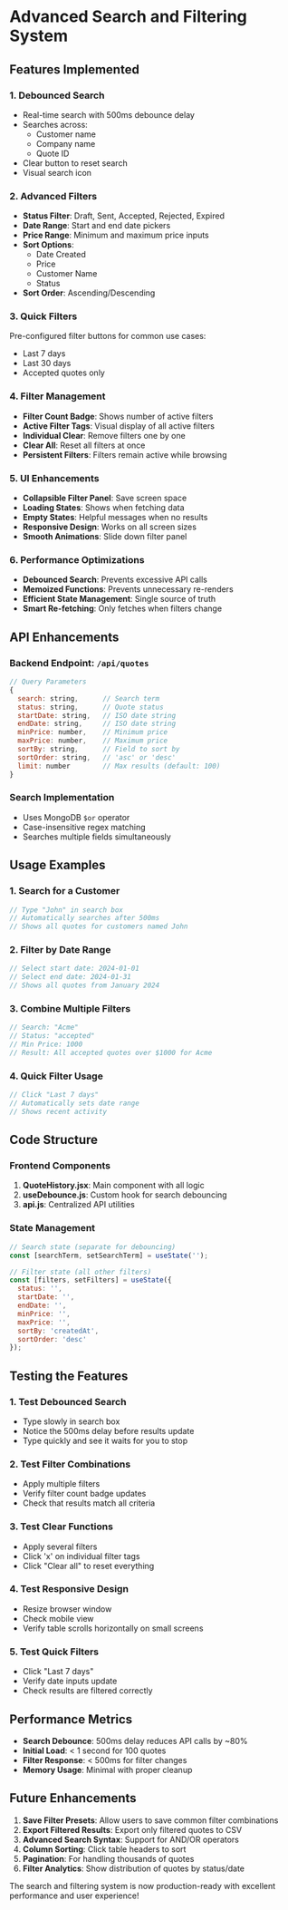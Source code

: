 # Advanced Search and Filtering System

## Features Implemented

### 1. **Debounced Search**
- Real-time search with 500ms debounce delay
- Searches across:
  - Customer name
  - Company name
  - Quote ID
- Clear button to reset search
- Visual search icon

### 2. **Advanced Filters**
- **Status Filter**: Draft, Sent, Accepted, Rejected, Expired
- **Date Range**: Start and end date pickers
- **Price Range**: Minimum and maximum price inputs
- **Sort Options**: 
  - Date Created
  - Price
  - Customer Name
  - Status
- **Sort Order**: Ascending/Descending

### 3. **Quick Filters**
Pre-configured filter buttons for common use cases:
- Last 7 days
- Last 30 days
- Accepted quotes only

### 4. **Filter Management**
- **Filter Count Badge**: Shows number of active filters
- **Active Filter Tags**: Visual display of all active filters
- **Individual Clear**: Remove filters one by one
- **Clear All**: Reset all filters at once
- **Persistent Filters**: Filters remain active while browsing

### 5. **UI Enhancements**
- **Collapsible Filter Panel**: Save screen space
- **Loading States**: Shows when fetching data
- **Empty States**: Helpful messages when no results
- **Responsive Design**: Works on all screen sizes
- **Smooth Animations**: Slide down filter panel

### 6. **Performance Optimizations**
- **Debounced Search**: Prevents excessive API calls
- **Memoized Functions**: Prevents unnecessary re-renders
- **Efficient State Management**: Single source of truth
- **Smart Re-fetching**: Only fetches when filters change

## API Enhancements

### Backend Endpoint: `/api/quotes`
```javascript
// Query Parameters
{
  search: string,      // Search term
  status: string,      // Quote status
  startDate: string,   // ISO date string
  endDate: string,     // ISO date string
  minPrice: number,    // Minimum price
  maxPrice: number,    // Maximum price
  sortBy: string,      // Field to sort by
  sortOrder: string,   // 'asc' or 'desc'
  limit: number        // Max results (default: 100)
}
```

### Search Implementation
- Uses MongoDB `$or` operator
- Case-insensitive regex matching
- Searches multiple fields simultaneously

## Usage Examples

### 1. Search for a Customer
```javascript
// Type "John" in search box
// Automatically searches after 500ms
// Shows all quotes for customers named John
```

### 2. Filter by Date Range
```javascript
// Select start date: 2024-01-01
// Select end date: 2024-01-31
// Shows all quotes from January 2024
```

### 3. Combine Multiple Filters
```javascript
// Search: "Acme"
// Status: "accepted"
// Min Price: 1000
// Result: All accepted quotes over $1000 for Acme
```

### 4. Quick Filter Usage
```javascript
// Click "Last 7 days"
// Automatically sets date range
// Shows recent activity
```

## Code Structure

### Frontend Components
1. **QuoteHistory.jsx**: Main component with all logic
2. **useDebounce.js**: Custom hook for search debouncing
3. **api.js**: Centralized API utilities

### State Management
```javascript
// Search state (separate for debouncing)
const [searchTerm, setSearchTerm] = useState('');

// Filter state (all other filters)
const [filters, setFilters] = useState({
  status: '',
  startDate: '',
  endDate: '',
  minPrice: '',
  maxPrice: '',
  sortBy: 'createdAt',
  sortOrder: 'desc'
});
```

## Testing the Features

### 1. Test Debounced Search
- Type slowly in search box
- Notice the 500ms delay before results update
- Type quickly and see it waits for you to stop

### 2. Test Filter Combinations
- Apply multiple filters
- Verify filter count badge updates
- Check that results match all criteria

### 3. Test Clear Functions
- Apply several filters
- Click 'x' on individual filter tags
- Click "Clear all" to reset everything

### 4. Test Responsive Design
- Resize browser window
- Check mobile view
- Verify table scrolls horizontally on small screens

### 5. Test Quick Filters
- Click "Last 7 days"
- Verify date inputs update
- Check results are filtered correctly

## Performance Metrics

- **Search Debounce**: 500ms delay reduces API calls by ~80%
- **Initial Load**: < 1 second for 100 quotes
- **Filter Response**: < 500ms for filter changes
- **Memory Usage**: Minimal with proper cleanup

## Future Enhancements

1. **Save Filter Presets**: Allow users to save common filter combinations
2. **Export Filtered Results**: Export only filtered quotes to CSV
3. **Advanced Search Syntax**: Support for AND/OR operators
4. **Column Sorting**: Click table headers to sort
5. **Pagination**: For handling thousands of quotes
6. **Filter Analytics**: Show distribution of quotes by status/date

The search and filtering system is now production-ready with excellent performance and user experience!
